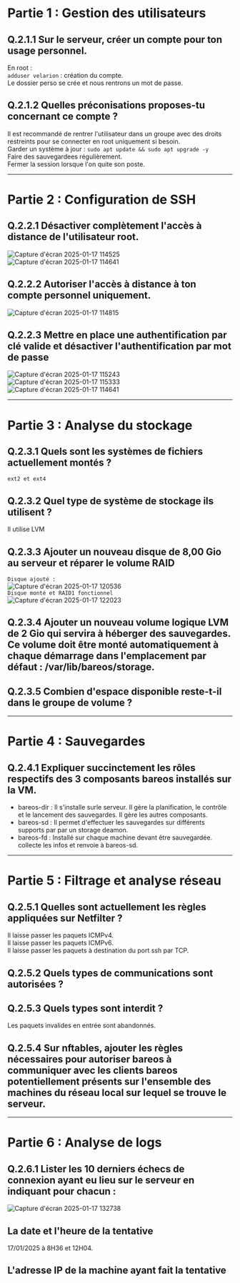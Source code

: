 # Partie 1 : Gestion des utilisateurs  

## Q.2.1.1 Sur le serveur, créer un compte pour ton usage personnel.  
En root :  
`adduser velarion` : création du compte.  
 Le dossier perso se crée et nous rentrons un mot de passe.  



## Q.2.1.2 Quelles préconisations proposes-tu concernant ce compte ?  
Il est recommandé de rentrer l'utilisateur dans un groupe avec des droits restreints pour se connecter en root uniquement si besoin.  
Garder un système à jour : `sudo apt update && sudo apt upgrade -y`  
Faire des sauvegardees régulièrement.  
Fermer la session lorsque l'on quite son poste.  

---

# Partie 2 : Configuration de SSH  

## Q.2.2.1 Désactiver complètement l'accès à distance de l'utilisateur root.  
![Capture d'écran 2025-01-17 114525](https://github.com/user-attachments/assets/4139d1f6-eb50-43b2-86ea-b5483baf3305)  
![Capture d'écran 2025-01-17 114641](https://github.com/user-attachments/assets/9dcc5c46-9848-44d3-8ec0-5ea49cb1044a)  


## Q.2.2.2 Autoriser l'accès à distance à ton compte personnel uniquement.  
![Capture d'écran 2025-01-17 114815](https://github.com/user-attachments/assets/e35b400c-377d-4d38-ac6f-dc7033940714)  


## Q.2.2.3 Mettre en place une authentification par clé valide et désactiver l'authentification par mot de passe  
![Capture d'écran 2025-01-17 115243](https://github.com/user-attachments/assets/82a22722-1ce3-4d0a-a4b2-5f9da18814fd)
![Capture d'écran 2025-01-17 115333](https://github.com/user-attachments/assets/41b83377-cefc-4b3a-805e-90b39d388ffd)
![Capture d'écran 2025-01-17 114641](https://github.com/user-attachments/assets/3af00595-c7df-4931-90e9-e6b3af0f2ee9)  

---


# Partie 3 : Analyse du stockage
## Q.2.3.1 Quels sont les systèmes de fichiers actuellement montés ?  
``ext2 et ext4``  

## Q.2.3.2 Quel type de système de stockage ils utilisent ?  
Il utilise LVM  

## Q.2.3.3 Ajouter un nouveau disque de 8,00 Gio au serveur et réparer le volume RAID  
`Disque ajouté :`  
![Capture d'écran 2025-01-17 120536](https://github.com/user-attachments/assets/e867f5a4-bb39-412e-b0aa-779a0c55aea9)  
`Disque monté et RAID1 fonctionnel`  
![Capture d'écran 2025-01-17 122023](https://github.com/user-attachments/assets/a92fb50d-5130-420d-b804-180798f46bc9)  

## Q.2.3.4 Ajouter un nouveau volume logique LVM de 2 Gio qui servira à héberger des sauvegardes. Ce volume doit être monté automatiquement à chaque démarrage dans l'emplacement par défaut : /var/lib/bareos/storage.  


## Q.2.3.5 Combien d'espace disponible reste-t-il dans le groupe de volume ?  

---

# Partie 4 : Sauvegardes  

## Q.2.4.1 Expliquer succinctement les rôles respectifs des 3 composants bareos installés sur la VM.   
* bareos-dir : Il s'installe surle serveur. Il gère la planification, le contrôle et le lancement des sauvegardes. Il gère les autres composants.  
* bareos-sd : Il permet d'effectuer les sauvegardes sur différents supports par par un storage deamon.  
* bareos-fd : Installé sur chaque machine devant être sauvegardée. collecte les infos et renvoie à bareos-sd.  

---

# Partie 5 : Filtrage et analyse réseau  
## Q.2.5.1 Quelles sont actuellement les règles appliquées sur Netfilter ?  
Il laisse passer les paquets ICMPv4.  
Il laisse passer les paquets ICMPv6.  
Il laisse passer les paquets à destination du port ssh par TCP.  

## Q.2.5.2 Quels types de communications sont autorisées ?  


## Q.2.5.3 Quels types sont interdit ?  
Les paquets invalides en entrée sont abandonnés.

## Q.2.5.4 Sur nftables, ajouter les règles nécessaires pour autoriser bareos à communiquer avec les clients bareos potentiellement présents sur l'ensemble des machines du réseau local sur lequel se trouve le serveur.  


---

# Partie 6 : Analyse de logs  
## Q.2.6.1 Lister les 10 derniers échecs de connexion ayant eu lieu sur le serveur en indiquant pour chacun :  
![Capture d'écran 2025-01-17 132738](https://github.com/user-attachments/assets/bed32dd2-e6ec-43a5-9b63-ccb7d0fc442b)


## La date et l'heure de la tentative  
17/01/2025 à 8H36 et 12H04.  

## L'adresse IP de la machine ayant fait la tentative  











